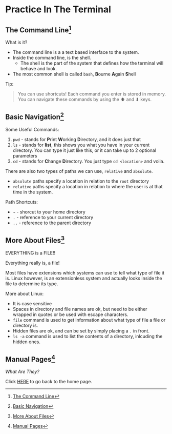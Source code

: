 # Practice In The Terminal

## The Command Line[^1]

What is it?
- The command line is a a text based interface to the system.
- Inside the command line, is the shell. 
  -  The shell is the part of the system that defines how the terminal will behave and look. 
- The most common shell is called `bash`, **B**ourne **A**gain **S**hell

Tip: 
> You can use shortcuts!  Each command you enter is stored in memory.  You can navigate these commands by using the ⬆ and ⬇ keys.

## Basic Navigation[^2]

Some Useful Commands:
1. `pwd` - stands for **P**rint **W**orking **D**irectory, and it does just that
2. `ls` - stands for **list**, this shows you what you have in your current directory.  You can type it just like this, or it can take up to 2 optional parameters
3. `cd` - stands for **C**hange **D**irectory.  You just type `cd <location>` and voila.

There are also two types of paths we can use, `relative` and `absolute`.
- `absolute` paths specify a location in relation to the `root` directory
- `relative` paths specify a location in relation to where the user is at that time in the system.

Path Shortcuts:
- `~` - shorcut to your home directory
- `.` - reference to your current directory
- `..` - reference to the parent directory

## More About Files[^3]

EVERYTHING is a FILE!!

Everything really is, a file! 

Most files have extensions which systems can use to tell what type of file it is.  Linux however, is an extensionless system and actually looks inside the file to determine its type.

More about Linux:
- It is case sensitive
- Spaces in directory and file names are ok, but need to be either wrapped in quotes or be used with escape characters.
- `file` command is used to get information about what type of file a file or directory is.
- Hidden files are ok, and can be set by simply placing a `.` in front.
- `ls -a` command is used to list the contents of a directory, inlcuding the hidden ones. 

## Manual Pages[^4]

_What Are They?_



Click [HERE](README.md) to go back to the home page.

[^1]: [The Command Line](https://ryanstutorials.net/linuxtutorial/commandline.php)

[^2]: [Basic Navigation](https://ryanstutorials.net/linuxtutorial/navigation.php)

[^3]: [More About Files](https://ryanstutorials.net/linuxtutorial/aboutfiles.php)

[^4]: [Manual Pages](https://ryanstutorials.net/linuxtutorial/manual.php)